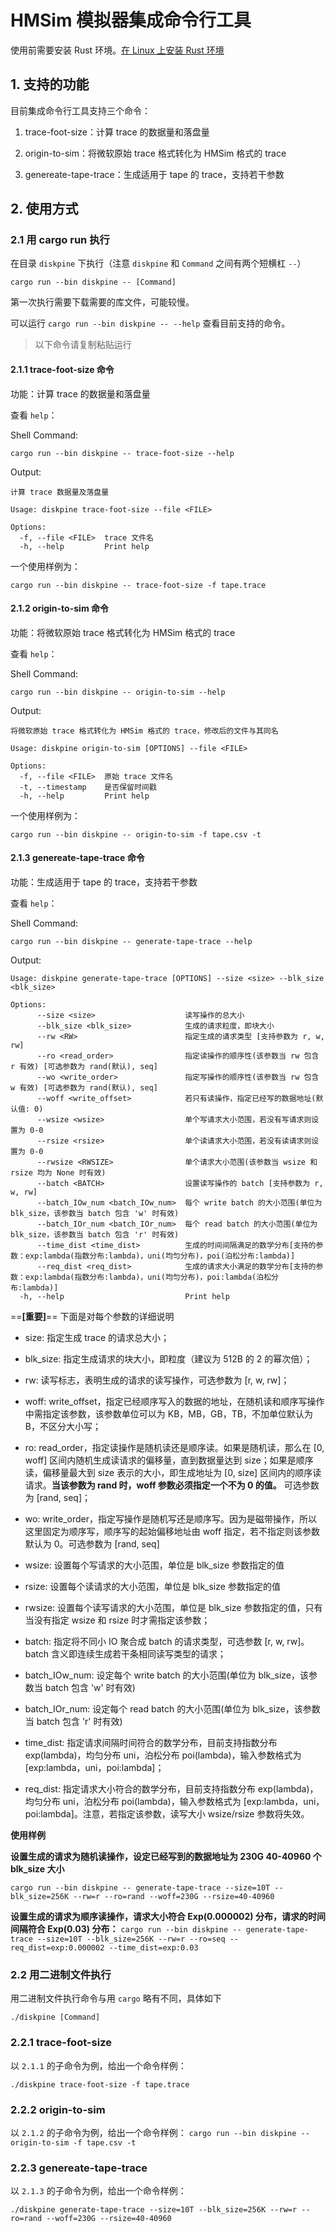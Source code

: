 # HMSim 模拟器集成命令行工具

使用前需要安装 Rust 环境。[在 Linux 上安装 Rust 环境](https://www.rust-lang.org/tools/install)

## 1. 支持的功能

目前集成命令行工具支持三个命令：

1. trace-foot-size：计算 trace 的数据量和落盘量

2. origin-to-sim：将微软原始 trace 格式转化为 HMSim 格式的 trace

3. genereate-tape-trace：生成适用于 tape 的 trace，支持若干参数

## 2. 使用方式

### 2.1 用 cargo run 执行

在目录 `diskpine` 下执行（注意 `diskpine` 和 `Command` 之间有两个短横杠 `--`）

```shell
cargo run --bin diskpine -- [Command]
```

第一次执行需要下载需要的库文件，可能较慢。

可以运行 `cargo run --bin diskpine -- --help` 查看目前支持的命令。


>以下命令请复制粘贴运行

#### 2.1.1 trace-foot-size 命令

功能：计算 trace 的数据量和落盘量

查看 `help`：

Shell Command:

`cargo run --bin diskpine -- trace-foot-size --help`

Output:

```shell
计算 trace 数据量及落盘量

Usage: diskpine trace-foot-size --file <FILE>

Options:
  -f, --file <FILE>  trace 文件名
  -h, --help         Print help
```

一个使用样例为：

`cargo run --bin diskpine -- trace-foot-size -f tape.trace`

#### 2.1.2 origin-to-sim 命令

功能：将微软原始 trace 格式转化为 HMSim 格式的 trace

查看 `help`：

Shell Command:

`cargo run --bin diskpine -- origin-to-sim --help`

Output:

```shell
将微软原始 trace 格式转化为 HMSim 格式的 trace，修改后的文件与其同名

Usage: diskpine origin-to-sim [OPTIONS] --file <FILE>

Options:
  -f, --file <FILE>  原始 trace 文件名
  -t, --timestamp    是否保留时间戳
  -h, --help         Print help
```

一个使用样例为：

`cargo run --bin diskpine -- origin-to-sim -f tape.csv -t`

#### 2.1.3 genereate-tape-trace 命令

功能：生成适用于 tape 的 trace，支持若干参数

查看 `help`：

Shell Command:

`cargo run --bin diskpine -- generate-tape-trace --help`

Output:

```shell
Usage: diskpine generate-tape-trace [OPTIONS] --size <size> --blk_size <blk_size>

Options:
      --size <size>                    读写操作的总大小
      --blk_size <blk_size>            生成的请求粒度，即块大小
      --rw <RW>                        指定生成的请求类型 [支持参数为 r, w, rw]
      --ro <read_order>                指定读操作的顺序性(该参数当 rw 包含 r 有效) [可选参数为 rand(默认), seq]
      --wo <write_order>               指定写操作的顺序性(该参数当 rw 包含 w 有效) [可选参数为 rand(默认), seq]
      --woff <write_offset>            若只有读操作，指定已经写的数据地址(默认值: 0)
      --wsize <wsize>                  单个写请求大小范围，若没有写请求则设置为 0-0
      --rsize <rsize>                  单个读请求大小范围，若没有读请求则设置为 0-0
      --rwsize <RWSIZE>                单个请求大小范围(该参数当 wsize 和 rsize 均为 None 时有效)
      --batch <BATCH>                  设置读写操作的 batch [支持参数为 r, w, rw]
      --batch_IOw_num <batch_IOw_num>  每个 write batch 的大小范围(单位为 blk_size，该参数当 batch 包含 'w' 时有效)
      --batch_IOr_num <batch_IOr_num>  每个 read batch 的大小范围(单位为 blk_size，该参数当 batch 包含 'r' 时有效)
      --time_dist <time_dist>          生成的时间间隔满足的数学分布[支持的参数：exp:lambda(指数分布:lambda)，uni(均匀分布)，poi(泊松分布:lambda)]
      --req_dist <req_dist>            生成的请求大小满足的数学分布[支持的参数：exp:lambda(指数分布:lambda)，uni(均匀分布)，poi:lambda(泊松分布:lambda)]
  -h, --help                           Print help
```

==**[重要]**== 下面是对每个参数的详细说明

- size: 指定生成 trace 的请求总大小；

- blk_size: 指定生成请求的块大小，即粒度（建议为 512B 的 2 的幂次倍）；

- rw: 读写标志，表明生成的请求的读写操作，可选参数为 [r, w, rw]；

- woff: write_offset，指定已经顺序写入的数据的地址，在随机读和顺序写操作中需指定该参数，该参数单位可以为 KB，MB，GB，TB，不加单位默认为 B，不区分大小写；

- ro: read_order，指定读操作是随机读还是顺序读。如果是随机读，那么在 [0, woff] 区间内随机生成读请求的偏移量，直到数据量达到 size；如果是顺序读，偏移量最大到 size 表示的大小，即生成地址为 [0, size] 区间内的顺序读请求。**当该参数为 rand 时，woff 参数必须指定一个不为 0 的值。** 可选参数为 [rand, seq]；

- wo: write_order，指定写操作是随机写还是顺序写。因为是磁带操作，所以这里固定为顺序写，顺序写的起始偏移地址由 woff 指定，若不指定则该参数默认为 0。可选参数为 [rand, seq]

- wsize: 设置每个写请求的大小范围，单位是 blk_size 参数指定的值

- rsize: 设置每个读请求的大小范围，单位是 blk_size 参数指定的值

- rwsize: 设置每个读写请求的大小范围，单位是 blk_size 参数指定的值，只有当没有指定 wsize 和 rsize 时才需指定该参数；

- batch: 指定将不同小 IO 聚合成 batch 的请求类型，可选参数 [r, w, rw]。batch 含义即连续生成若干条相同读写类型的请求；

- batch_IOw_num: 设定每个 write batch 的大小范围(单位为 blk_size，该参数当 batch 包含 'w' 时有效)

- batch_IOr_num: 设定每个 read batch 的大小范围(单位为 blk_size，该参数当 batch 包含 'r' 时有效)

- time_dist: 指定请求间隔时间符合的数学分布，目前支持指数分布 exp(lambda)，均匀分布 uni，泊松分布 poi(lambda)，输入参数格式为 [exp:lambda，uni，poi:lambda]；

- req_dist: 指定请求大小符合的数学分布，目前支持指数分布 exp(lambda)，均匀分布 uni，泊松分布 poi(lambda)，输入参数格式为 [exp:lambda，uni，poi:lambda]。注意，若指定该参数，读写大小 wsize/rsize 参数将失效。


**使用样例**

**设置生成的请求为随机读操作，设定已经写到的数据地址为 230G 40-40960 个 blk_size 大小**

`cargo run --bin diskpine -- generate-tape-trace --size=10T --blk_size=256K --rw=r --ro=rand --woff=230G --rsize=40-40960`

**设置生成的请求为顺序读操作，请求大小符合 Exp(0.000002) 分布，请求的时间间隔符合 Exp(0.03) 分布：**
`cargo run --bin diskpine -- generate-tape-trace --size=10T --blk_size=256K --rw=r --ro=seq --req_dist=exp:0.000002 --time_dist=exp:0.03`

### 2.2 用二进制文件执行

用二进制文件执行命令与用 `cargo` 略有不同，具体如下

```shell
./diskpine [Command]
```

### 2.2.1 trace-foot-size
以 `2.1.1` 的子命令为例，给出一个命令样例：

`./diskpine trace-foot-size -f tape.trace`

### 2.2.2 origin-to-sim
以 `2.1.2` 的子命令为例，给出一个命令样例：
`cargo run --bin diskpine -- origin-to-sim -f tape.csv -t`

### 2.2.3 genereate-tape-trace
以 `2.1.3` 的子命令为例，给出一个命令样例：

`./diskpine generate-tape-trace --size=10T --blk_size=256K --rw=r --ro=rand --woff=230G --rsize=40-40960`




